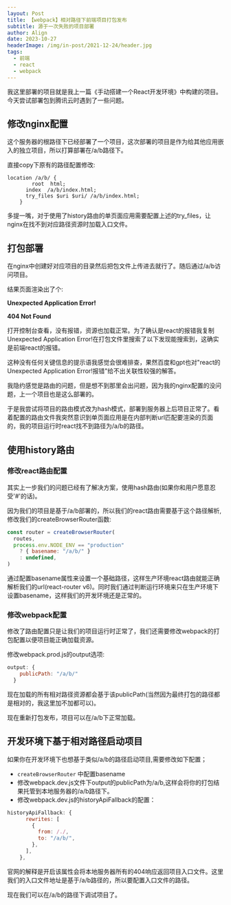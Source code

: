```yaml
---
layout: Post
title: 【webpack】相对路径下前端项目打包发布
subtitle: 源于一次失败的项目部署
author: Align
date: 2023-10-27
headerImage: /img/in-post/2021-12-24/header.jpg
tags:
  - 前端
  - react
  - webpack
---
```


我这里部署的项目就是我上一篇《手动搭建一个React开发环境》中构建的项目。今天尝试部署包到腾讯云时遇到了一些问题。

<!-- more -->

## 修改nginx配置

这个服务器的根路径下已经部署了一个项目，这次部署的项目是作为给其他应用嵌入的独立项目，所以打算部署在/a/b路径下。

直接copy下原有的路径配置修改:


```shell
location /a/b/ {
	    root  html;
      index  /a/b/index.html;
      try_files $uri $uri/ /a/b/index.html;
	}

```

多提一嘴，对于使用了history路由的单页面应用需要配置上述的try_files，让nginx在找不到对应路径资源时加载入口文件。

## 打包部署

在nginx中创建好对应项目的目录然后把包文件上传进去就行了。随后通过/a/b访问项目。

结果页面渲染出了个:

**Unexpected Application Error!**

**404 Not Found**

打开控制台查看，没有报错，资源也加载正常。为了确认是react的报错我复制Unexpected Application Error!在打包文件里搜索了以下发现能搜索到，这确实是前端react的报错。

这种没有任何关键信息的提示语我感觉会很难排查，果然百度和gpt也对"react的Unexpected Application Error!报错"给不出关联性较强的解答。

我隐约感觉是路由的问题，但是想不到那里会出问题，因为我的nginx配置的没问题，上一个项目也是这么部署的。

于是我尝试将项目的路由模式改为hash模式，部署到服务器上后项目正常了。看着配置的路由文件我突然意识到单页面应用是在内部判断url匹配要渲染的页面的，我的项目运行时react找不到路径为/a/b的路径。


## 使用history路由

### 修改react路由配置
其实上一步我们的问题已经有了解决方案，使用hash路由(如果你和用户愿意忍受'#'的话)。

因为我们的项目是基于/a/b部署的，所以我们的react路由需要基于这个路径解析,修改我们的createBrowserRouter函数:

```js
const router = createBrowserRouter(
  routes,
  process.env.NODE_ENV == "production"
    ? { basename: "/a/b/" }
    : undefined,
)
```

通过配置basename属性来设置一个基础路径，这样生产环境react路由就能正确解析我们的url(react-router v6)。同时我们通过判断运行环境来只在生产环境下设置basename，这样我们的开发环境还是正常的。

### 修改webpack配置

修改了路由配置只是让我们的项目运行时正常了，我们还需要修改webpack的打包配置以便项目能正确加载资源。

修改webpack.prod.js的output选项:

```js
output: {
    publicPath: "/a/b/"
  }
```
现在加载的所有相对路径资源都会基于该publicPath(当然因为最终打包的路径都是相对的，我这里加不加都可以)。


现在重新打包发布，项目可以在/a/b下正常加载。


## 开发环境下基于相对路径启动项目

如果你在开发环境下也想基于类似/a/b的路径启动项目,需要修改如下配置；

* `createBrowserRouter` 中配置basename
* 修改webpack.dev.js文件下output的publicPath为/a/b,这样会将你的打包结果托管到本地服务器的/a/b路径下。
* 修改webpack.dev.js的historyApiFallback的配置：

```js
historyApiFallback: {
      rewrites: [
        {
          from: /./,
          to: "/a/b/",
        },
      ],
    },
```

官网的解释是开启该属性会将本地服务器所有的404响应返回项目入口文件。这里我们的入口文件地址是基于/a/b路径的，所以要配置入口文件的路径。

现在我们可以在/a/b的路径下调试项目了。
